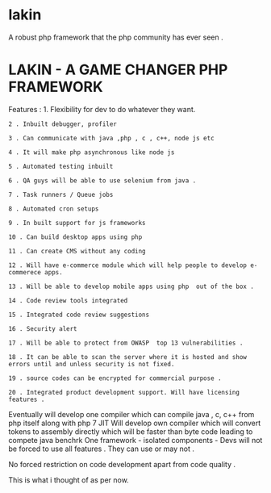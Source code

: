 # lakin
A robust php framework that the php community has ever seen . 

#  LAKIN - A GAME CHANGER PHP FRAMEWORK

  Features  : 
    1. Flexibility for dev to do whatever they want.

    2 . Inbuilt debugger, profiler 

    3 . Can communicate with java ,php , c , c++, node js etc

    4 . It will make php asynchronous like node js 

    5 . Automated testing inbuilt  

    6 . QA guys will be able to use selenium from java . 

    7 . Task runners / Queue jobs 

    8 . Automated cron setups 

    9 . In built support for js frameworks 

    10 . Can build desktop apps using php 

    11 . Can create CMS without any coding 

    12 . Will have e-commerce module which will help people to develop e-commerece apps. 

    13 . Will be able to develop mobile apps using php  out of the box . 

    14 . Code review tools integrated 

    15 . Integrated code review suggestions 

    16 . Security alert 

    17 . Will be able to protect from OWASP  top 13 vulnerabilities . 

    18 . It can be able to scan the server where it is hosted and show errors until and unless security is not fixed. 

    19 . source codes can be encrypted for commercial purpose .

    20 . Integrated product development support. Will have licensing features .


Eventually will develop one compiler which can compile java , c, c++ from php itself along with php 7 JIT
Will develop own compiler which will convert tokens to assembly directly which will be faster than byte code leading to compete java benchrk
One framework - isolated components  - Devs will not be forced to use all features . They can use or may not .

No forced restriction on code development  apart from code quality .

This is what i thought of as per now. 
